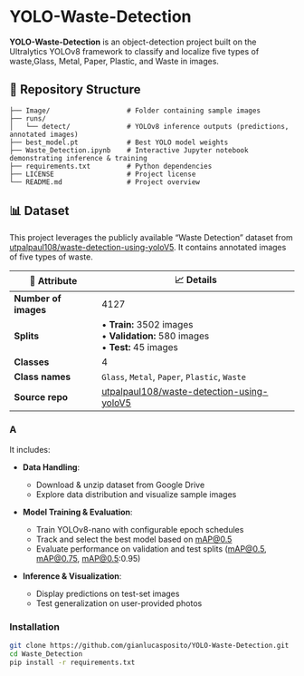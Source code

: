 # YOLO-Waste-Detection

**YOLO-Waste-Detection** is an object-detection project built on the Ultralytics YOLOv8 framework to classify and localize five types of waste,Glass, Metal, Paper, Plastic, and Waste in images. 

## 📂 Repository Structure

```text
├── Image/                   # Folder containing sample images
├── runs/
│   └── detect/              # YOLOv8 inference outputs (predictions, annotated images)
├── best_model.pt            # Best YOLO model weights
├── Waste_Detection.ipynb    # Interactive Jupyter notebook demonstrating inference & training
├── requirements.txt         # Python dependencies
├── LICENSE                  # Project license
└── README.md                # Project overview
```

## 📊 Dataset

This project leverages the publicly available “Waste Detection” dataset from [utpalpaul108/waste-detection-using-yoloV5](https://github.com/utpalpaul108/waste-detection-using-yoloV5). It contains annotated images of five types of waste.

| 📂 Attribute            | 📈 Details                                                                                           |
|-------------------------|------------------------------------------------------------------------------------------------------|
| **Number of images**    | 4127                                                                                                |
| **Splits**              | • **Train:** 3502 images <br>• **Validation:** 580 images <br>• **Test:** 45 images                  |
| **Classes**             | 4                                                                                                    |
| **Class names**         | `Glass`, `Metal`, `Paper`, `Plastic`, `Waste`                                                         |
| **Source repo**         | [utpalpaul108/waste-detection-using-yoloV5](https://github.com/utpalpaul108/waste-detection-using-yoloV5) |











### A

It includes:

- **Data Handling**:  
  - Download & unzip dataset from Google Drive  
  - Explore data distribution and visualize sample images  

- **Model Training & Evaluation**:  
  - Train YOLOv8-nano with configurable epoch schedules  
  - Track and select the best model based on mAP@0.5  
  - Evaluate performance on validation and test splits (mAP@0.5, mAP@0.75, mAP@0.5:0.95)

- **Inference & Visualization**:  
  - Display predictions on test-set images  
  - Test generalization on user-provided photos  

### Installation

```bash
git clone https://github.com/gianlucasposito/YOLO-Waste-Detection.git    
cd Waste_Detection
pip install -r requirements.txt
